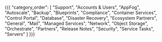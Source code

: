 {{{
  "category_order": [
    "Support",
    "Accounts & Users",
    "AppFog",
    "Autoscale",
    "Backup",
    "Blueprints",
    "Compliance",
    "Container Services",
    "Control Portal",
    "Database",
    "Disaster Recovery",
    "Ecosystem Partners",
    "General",
    "Mail",
    "Managed Services",
    "Network",
    "Object Storage",
    "Orchestrate",
    "Partners",
    "Release Notes",
    "Security",
    "Service Tasks",
    "Servers"
  ]
}}}
